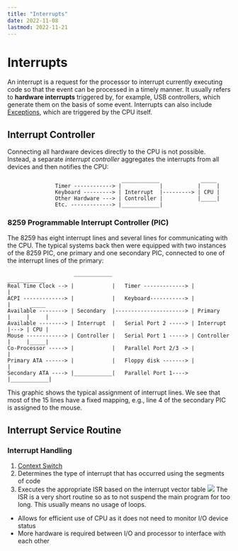 ```yaml
---
title: "Interrupts"
date: 2022-11-08
lastmod: 2022-11-21
---
```

# Interrupts
An interrupt is a request for the processor to interrupt currently executing code so that the event can be processed in a timely manner. It usually refers to **hardware interrupts** triggered by, for example, USB controllers, which generate them on the basis of some event. Interrupts can also include [Exceptions](Notes/Exceptions.md), which are triggered by the CPU itself.
## Interrupt Controller
Connecting all hardware devices directly to the CPU is not possible. Instead, a separate _interrupt controller_ aggregates the interrupts from all devices and then notifies the CPU:
```
                                    ____________             _____
               Timer ------------> |            |           |     |
               Keyboard ---------> | Interrupt  |---------> | CPU |
               Other Hardware ---> | Controller |           |_____|
               Etc. -------------> |____________|

```
### 8259 Programmable Interrupt Controller (PIC)
The 8259 has eight interrupt lines and several lines for communicating with the CPU. The typical systems back then were equipped with two instances of the 8259 PIC, one primary and one secondary PIC, connected to one of the interrupt lines of the primary:
```
                     ____________                          ____________
Real Time Clock --> |            |   Timer -------------> |            |
ACPI -------------> |            |   Keyboard-----------> |            |      _____
Available --------> | Secondary  |----------------------> | Primary    |     |     |
Available --------> | Interrupt  |   Serial Port 2 -----> | Interrupt  |---> | CPU |
Mouse ------------> | Controller |   Serial Port 1 -----> | Controller |     |_____|
Co-Processor -----> |            |   Parallel Port 2/3 -> |            |
Primary ATA ------> |            |   Floppy disk -------> |            |
Secondary ATA ----> |____________|   Parallel Port 1----> |____________|

```

This graphic shows the typical assignment of interrupt lines. We see that most of the 15 lines have a fixed mapping, e.g., line 4 of the secondary PIC is assigned to the mouse.
## Interrupt Service Routine
### Interrupt Handling
1. [Context Switch](Notes/Context%20Switch.md) 
2. Determines the type of interrupt that has occurred using the segments of code
3. Executes the appropriate ISR based on the interrupt vector table
![](https://i.imgur.com/Dd7mo5y.png)
The ISR is a very short routine so as to not suspend the main program for too long. This usually means no usage of loops.
- Allows for efficient use of CPU as it does not need to monitor I/O device status
- More hardware is required between I/O and processor to interface with each other
